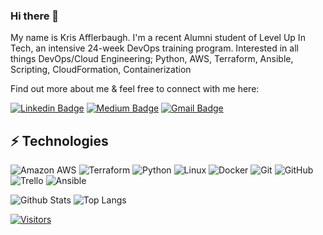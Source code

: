 ### Hi there 👋

<!-- Introduce yourself and give a brief introduction about yourself here.  Also include what tech you're interested in and what you are currently learning -->
My name is Kris Afflerbaugh. I'm a recent Alumni student of Level Up In Tech, an intensive 24-week DevOps training program. Interested in all things DevOps/Cloud Engineering; Python, AWS, Terraform, Ansible, Scripting, CloudFormation, Containerization

Find out more about me & feel free to connect with me here:

<!-- Replace the fields below with the information requested. Remember to remove the encapsulating <> characters. For spaces in names, use %20 (e.g. Broadus%20Palmer) -->

[![Linkedin Badge](https://img.shields.io/badge/Kristoffer_Afflerbaugh-blue?style=flat-square&logo=Linkedin&logoColor=white&link=https://www.linkedin.com/in/kris-afflerbaugh/)](https://www.linkedin.com/in/kris-afflerbaugh/)
[![Medium Badge](https://img.shields.io/badge/Kristoffer_Afflerbaugh-12100E?style=flat-square&logo=medium&logoColor=white&link=https://www.medium.com/@krisaff)](https://www.medium.com/@krisaff/)
[![Gmail Badge](https://img.shields.io/badge/-krisaff@gmail.com-c14438?style=flat-square&logo=Gmail&logoColor=white&link=mailto:krisaff@gmail.com)](mailto:krisaff@gmail.com)

## ⚡ Technologies

<!-- Check out the Badges folder for more badges -->

![Amazon AWS](https://img.shields.io/badge/Amazon%20AWS-232F3E?style=flat-square&logo=amazon-aws)
![Terraform](https://img.shields.io/badge/terraform-%235835CC.svg?style=for-the-badge&logo=terraform&logoColor=white)
![Python](https://img.shields.io/badge/-Python-black?style=flat-square&logo=Python)
![Linux](https://img.shields.io/badge/Linux-FCC624?style=flat-square&logo=linux&logoColor=black)
![Docker](https://img.shields.io/badge/docker-%230db7ed.svg?style=for-the-badge&logo=docker&logoColor=white)
![Git](https://img.shields.io/badge/-Git-black?style=flat-square&logo=git)
![GitHub](https://img.shields.io/badge/-GitHub-181717?style=flat-square&logo=github)
![Trello](https://img.shields.io/badge/Trello-%23026AA7.svg?style=flat-square&logo=Trello&logoColor=white)
![Ansible](https://img.shields.io/badge/Ansible-000000?style=for-the-badge&logo=ansible&logoColor=white)

<!-- Replace the fields below with the information requested. Remember to remove the encapsulating <> characters. -->

![Github Stats](https://github-readme-stats.vercel.app/api?username=KrisAff84&count_private=true&show_icons=true&include_all_commits=true)
![Top Langs](https://github-readme-stats.vercel.app/api/top-langs/?username=KrisAff84&hide=TeX&layout=compact)


[![Visitors](https://api.visitorbadge.io/api/visitors?path=KrisAff84%2FKrisAff84&label=VISITORS&countColor=%23263759)](https://visitorbadge.io/status?path=KrisAff84%2FKrisAff84)
